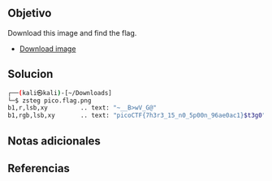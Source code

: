 ## Objetivo
Download this image and find the flag.

-   [Download image](https://artifacts.picoctf.net/c/421/pico.flag.png)
## Solucion
```bash
┌──(kali㉿kali)-[~/Downloads]
└─$ zsteg pico.flag.png 
b1,r,lsb,xy         .. text: "~__B>wV_G@"
b1,rgb,lsb,xy       .. text: "picoCTF{7h3r3_15_n0_5p00n_96ae0ac1}$t3g0"


```

## Notas adicionales

## Referencias